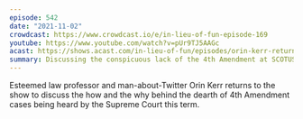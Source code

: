 ```yaml
---
episode: 542
date: "2021-11-02"
crowdcast: https://www.crowdcast.io/e/in-lieu-of-fun-episode-169
youtube: https://www.youtube.com/watch?v=pUr9TJ5AAGc
acast: https://shows.acast.com/in-lieu-of-fun/episodes/orin-kerr-returns
summary: Discussing the conspicuous lack of the 4th Amendment at SCOTUS this term
---
```

Esteemed law professor and man-about-Twitter Orin Kerr returns to the show to discuss the how and the why behind the dearth of 4th Amendment cases being heard by the Supreme Court this term.
